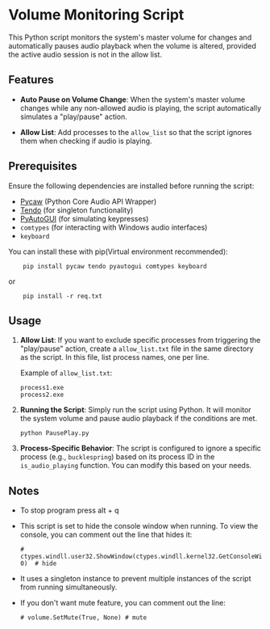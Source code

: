 Volume Monitoring Script
========================

This Python script monitors the system's master volume for changes and automatically pauses audio playback when the volume is altered, provided the active audio session is not in the allow list.

Features
--------

*   **Auto Pause on Volume Change**: When the system's master volume changes while any non-allowed audio is playing, the script automatically simulates a "play/pause" action.
    
*   **Allow List**: Add processes to the `allow_list` so that the script ignores them when checking if audio is playing.

Prerequisites
-------------

Ensure the following dependencies are installed before running the script:

*   [Pycaw](https://github.com/AndreMiras/pycaw) (Python Core Audio API Wrapper)
*   [Tendo](https://github.com/pycontribs/tendo) (for singleton functionality)
*   [PyAutoGUI](https://github.com/asweigart/pyautogui) (for simulating keypresses)
*   `comtypes` (for interacting with Windows audio interfaces)
*   `keyboard`

You can install these with pip(Virtual environment recommended):

```
    pip install pycaw tendo pyautogui comtypes keyboard
```
or
```
    pip install -r req.txt
```

Usage
-----

1.  **Allow List**: If you want to exclude specific processes from triggering the "play/pause" action, create a `allow_list.txt` file in the same directory as the script. In this file, list process names, one per line.
    
    Example of `allow_list.txt`:    
    ```
    process1.exe
    process2.exe
    ```
    
3.  **Running the Script**: Simply run the script using Python. It will monitor the system volume and pause audio playback if the conditions are met.

    ```
    python PausePlay.py
    ```

3.  **Process-Specific Behavior**: The script is configured to ignore a specific process (e.g., `bucklespring`) based on its process ID in the `is_audio_playing` function. You can modify this based on your needs.

Notes
-----

*   To stop program press alt + q
*   This script is set to hide the console window when running. To view the console, you can comment out the line that hides it:
  
    ```
    # ctypes.windll.user32.ShowWindow(ctypes.windll.kernel32.GetConsoleWindow(), 0)  # hide
    ```

*   It uses a singleton instance to prevent multiple instances of the script from running simultaneously.
*   If you don't want mute feature, you can comment out the line:
  
    ```
    # volume.SetMute(True, None) # mute
    ```

